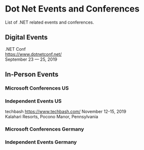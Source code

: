 # Dot Net Events and Conferences
List of .NET related events and conferences. 

## Digital Events

.NET Conf  
https://www.dotnetconf.net/  
September 23 — 25, 2019

## In-Person Events
### Microsoft Conferences US
### Independent Events US

techbash
https://www.techbash.com/
November 12-15, 2019  
Kalahari Resorts, Pocono Manor, Pennsylvania

### Microsoft Conferences Germany
### Independent Events Germany

